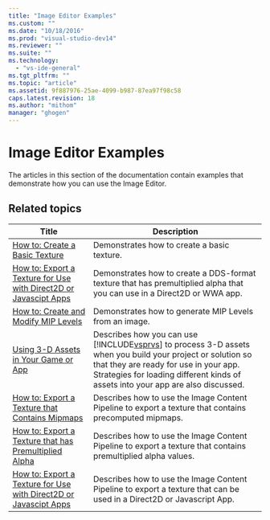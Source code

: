 ```yaml
---
title: "Image Editor Examples"
ms.custom: ""
ms.date: "10/18/2016"
ms.prod: "visual-studio-dev14"
ms.reviewer: ""
ms.suite: ""
ms.technology: 
  - "vs-ide-general"
ms.tgt_pltfrm: ""
ms.topic: "article"
ms.assetid: 9f887976-25ae-4099-b987-87ea97f98c58
caps.latest.revision: 18
ms.author: "mithom"
manager: "ghogen"
---
```

# Image Editor Examples
The articles in this section of the documentation contain examples that demonstrate how you can use the Image Editor.  
  
## Related topics  
  
|Title|Description|  
|-----------|-----------------|  
|[How to: Create a Basic Texture](../designers/how-to--create-a-basic-texture.md)|Demonstrates how to create a basic texture.|  
|[How to: Export a Texture for Use with Direct2D or Javascipt Apps](../designers/how-to--export-a-texture-for-use-with-direct2d-or-javascipt-apps.md)|Demonstrates how to create a DDS-format texture that has premultiplied alpha that you can use in a Direct2D or WWA app.|  
|[How to: Create and Modify MIP Levels](../designers/how-to--create-and-modify-mip-levels.md)|Demonstrates how to generate MIP Levels from an image.|  
|[Using 3-D Assets in Your Game or App](../designers/using-3-d-assets-in-your-game-or-app.md)|Describes how you can use [!INCLUDE[vsprvs](../codequality/includes/vsprvs_md.md)] to process 3-D assets when you build your project or solution so that they are ready for use in your app. Strategies for loading different kinds of assets into your app are also discussed.|  
|[How to: Export a Texture that Contains Mipmaps](../designers/how-to--export-a-texture-that-contains-mipmaps.md)|Describes how to use the Image Content Pipeline to export a texture that contains precomputed mipmaps.|  
|[How to: Export a Texture that has Premultiplied Alpha](../designers/how-to--export-a-texture-that-has-premultiplied-alpha.md)|Describes how to use the Image Content Pipeline to export a texture that contains premultiplied alpha values.|  
|[How to: Export a Texture for Use with Direct2D or Javascipt Apps](../designers/how-to--export-a-texture-for-use-with-direct2d-or-javascipt-apps.md)|Describes how to use the Image Content Pipeline to export a texture that can be used in a Direct2D or Javascript App.|